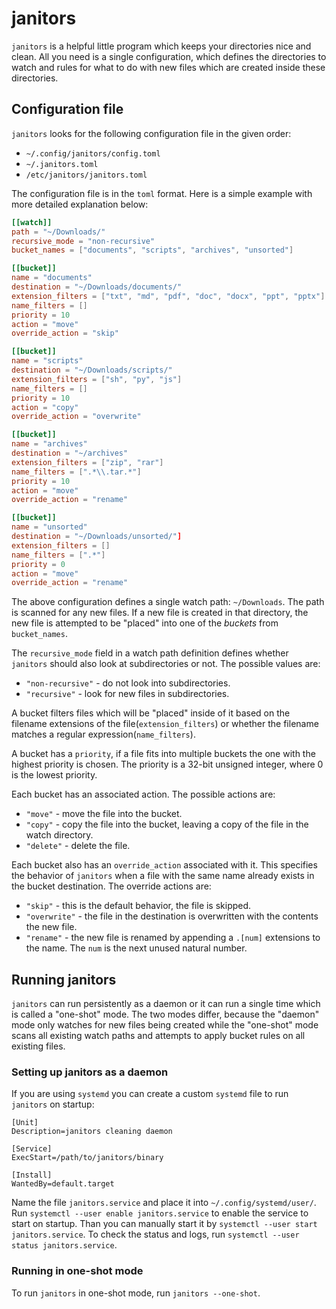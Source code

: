 # janitors

`janitors` is a helpful little program which keeps your directories nice and clean. All you need is a single configuration, which defines the directories to watch and rules for what to do with new files which are created inside these directories.

## Configuration file

`janitors` looks for the following configuration file in the given order:

- `~/.config/janitors/config.toml`
- `~/.janitors.toml`
- `/etc/janitors/janitors.toml`

The configuration file is in the `toml` format. Here is a simple example with more detailed explanation below:

```toml
[[watch]]
path = "~/Downloads/"
recursive_mode = "non-recursive"
bucket_names = ["documents", "scripts", "archives", "unsorted"]

[[bucket]]
name = "documents"
destination = "~/Downloads/documents/"
extension_filters = ["txt", "md", "pdf", "doc", "docx", "ppt", "pptx"]
name_filters = []
priority = 10
action = "move"
override_action = "skip"

[[bucket]]
name = "scripts"
destination = "~/Downloads/scripts/"
extension_filters = ["sh", "py", "js"]
name_filters = []
priority = 10
action = "copy"
override_action = "overwrite"

[[bucket]]
name = "archives"
destination = "~/archives"
extension_filters = ["zip", "rar"]
name_filters = [".*\\.tar.*"]
priority = 10
action = "move"
override_action = "rename"

[[bucket]]
name = "unsorted"
destination = "~/Downloads/unsorted/"]
extension_filters = []
name_filters = [".*"]
priority = 0
action = "move"
override_action = "rename"
```

The above configuration defines a single watch path: `~/Downloads`. The path is scanned for any new files. If a new file is created in that directory, the new file is attempted to be "placed" into one of the _buckets_ from `bucket_names`.

The `recursive_mode` field in a watch path definition defines whether `janitors` should also look at subdirectories or not. The possible values are:

- `"non-recursive"` - do not look into subdirectories.
- `"recursive"` - look for new files in subdirectories.

A bucket filters files which will be "placed" inside of it based on the filename extensions of the file(`extension_filters`) or whether the filename matches a regular expression(`name_filters`).

A bucket has a `priority`, if a file fits into multiple buckets the one with the highest priority is chosen. The priority is a 32-bit unsigned integer, where 0 is the lowest priority.

Each bucket has an associated action. The possible actions are:

- `"move"` - move the file into the bucket.
- `"copy"` - copy the file into the bucket, leaving a copy of the file in the watch directory.
- `"delete"` - delete the file.

Each bucket also has an `override_action` associated with it. This specifies the behavior of `janitors` when a file with the same name already exists in the bucket destination. The override actions are:

- `"skip"` - this is the default behavior, the file is skipped.
- `"overwrite"` - the file in the destination is overwritten with the contents the new file.
- `"rename"` - the new file is renamed by appending a `.[num]` extensions to the name. The `num` is the next unused natural number.

## Running janitors

`janitors` can run persistently as a daemon or it can run a single time which is called a "one-shot" mode. The two modes differ, because the "daemon" mode only watches for new files being created while the "one-shot" mode scans all existing watch paths and attempts to apply bucket rules on all existing files.

### Setting up janitors as a daemon

If you are using `systemd` you can create a custom `systemd` file to run `janitors` on startup:

```config
[Unit]
Description=janitors cleaning daemon

[Service]
ExecStart=/path/to/janitors/binary

[Install]
WantedBy=default.target
```

Name the file `janitors.service` and place it into `~/.config/systemd/user/`. Run `systemctl --user enable janitors.service` to enable the service to start on startup. Than you can manually start it by `systemctl --user start janitors.service`. To check the status and logs, run `systemctl --user status janitors.service`.

### Running in one-shot mode

To run `janitors` in one-shot mode, run `janitors --one-shot`.

